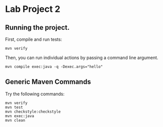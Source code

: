 # Lab Project 2

## Running the project.

First, compile and run tests:

```
mvn verify
```

Then, you can run individual actions by passing a
command line argument.

```
mvn compile exec:java -q -Dexec.args="hello"
```

## Generic Maven Commands

Try the following commands:

```
mvn verify
mvn test
mvn checkstyle:checkstyle
mvn exec:java
mvn clean
```
